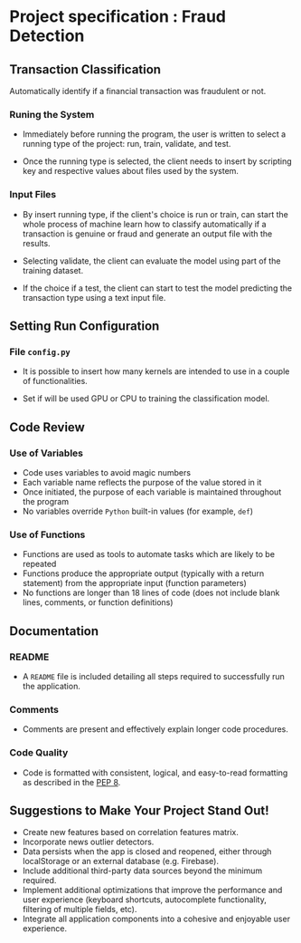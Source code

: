 # Project specification : Fraud Detection

## Transaction Classification

Automatically identify if a financial transaction was fraudulent or not.

### Runing the System

* Immediately before running the program, the user is written to select a running type of the project: run, train, validate, and test.

* Once the running type is selected, the client needs to insert by scripting key and respective values about files used by the system.

### Input Files

* By insert running type, if the client's choice is run or train, can start the whole process of machine learn how to classify automatically if a transaction is genuine or fraud and generate an output file with the results.

* Selecting validate, the client can evaluate the model using part of the training dataset.

* If the choice if a test, the client can start to test the model predicting the transaction type using a text input file.

## Setting Run Configuration

### File `config.py`

* It is possible to insert how many kernels are intended to use in a couple of functionalities.

* Set if will be used GPU or CPU to training the classification model.

## Code Review

### Use of Variables
* Code uses variables to avoid magic numbers
* Each variable name reflects the purpose of the value stored in it
* Once initiated, the purpose of each variable is maintained throughout the program
* No variables override `Python` built-in values (for example, `def`)

### Use of Functions
* Functions are used as tools to automate tasks which are likely to be repeated
* Functions produce the appropriate output (typically with a return statement) from the appropriate input (function parameters)
* No functions are longer than 18 lines of code (does not include blank lines, comments, or function definitions)

## Documentation
### README
- A `README` file is included detailing all steps required to successfully run the application.

### Comments
- Comments are present and effectively explain longer code procedures.

### Code Quality
- Code is formatted with consistent, logical, and easy-to-read formatting as described in the [PEP 8](https://www.python.org/dev/peps/pep-0008/).

## Suggestions to Make Your Project Stand Out!
- Create new features based on correlation features matrix.
- Incorporate news outlier detectors.
- Data persists when the app is closed and reopened, either through localStorage or an external database (e.g. Firebase).
- Include additional third-party data sources beyond the minimum required.
- Implement additional optimizations that improve the performance and user experience (keyboard shortcuts, autocomplete functionality, filtering of multiple fields, etc).
- Integrate all application components into a cohesive and enjoyable user experience.
